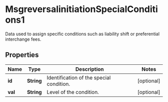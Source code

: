 

# MsgreversalinitiationSpecialConditions1

Data used to assign specific conditions such as liability shift or preferential interchange fees.
## Properties

Name | Type | Description | Notes
------------ | ------------- | ------------- | -------------
**id** | **String** | Identification of the special condition. |  [optional]
**val** | **String** | Level of the condition. |  [optional]




